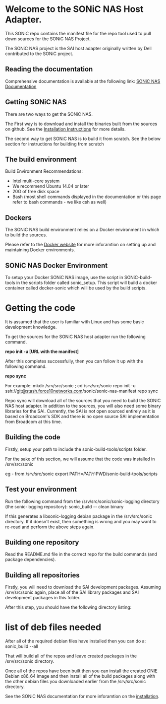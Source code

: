 
Welcome to the SONiC NAS Host Adapter.
======================================
This SONiC repo contains the manifest file for the repo tool used to pull down sources for the SONiC NAS Project.

The SONiC NAS project is the SAI host adapter originally written by Dell contributed to the SONiC project.   


Reading the documentation
--------------------------------
Comprehensive documentation is available at the following link: [SONiC NAS Documentation](http://confluence.force10networks.com/pages/viewpage.action?spaceKey=OPS&title=OS10%20Open%20Source%20Documentation)


Getting SONiC NAS
-----------------
There are two ways to get the SONiC NAS. 

The First way is to download and install the binaries built from the sources on github.
See the [Installation Instructions](https://confluence.force10networks.com/display/OPS/Installing+SONiC+NAS+Host+Adapter+on+Dell+Platforms) for more details.

The second way to get SONiC NAS is to build it from scratch.  See the below section for instructions for building from scratch

The build environment
--------------------------------
Build Environment Recommendations:
- Intel multi-core system 
- We recommend Ubuntu 14.04 or later
- 20G of free disk space 
- Bash (most shell commands displayed in the documentation or this page refer to bash commands - we like csh as well)


Dockers
-------
The SONiC NAS build environment relies on a Docker environment in which to build the sources.  

Please refer to the [Docker website](http://www.docker.com) for more inforamtion on setting up and maintaining Docker environments.


SONiC NAS Docker Environment
----------------------------
To setup your Docker SONiC NAS image, use the script in SONiC-build-tools in the scripts folder called sonic_setup.  This script will build a docker container called docker-sonic which will be used by the build scripts.


Getting the code
================

It is assumed that the user is familiar with Linux and has some basic development knowledge.

To get the sources for the SONiC NAS host adapter run the following command.

**repo init -u [URL with the manifest]**

After this completes successfully, then you can follow it up with the following command.

**repo sync**

For example:
mkdir /srv/src/sonic ; cd /srv/src/sonic
repo init -u ssh://git@stash.force10networks.com/sonic/sonic-nas-manifest
repo sync

Repo  sync will download all of the sources that you need to build the SONIC NAS host adapter.  In addition to the sources, you will also need some binary libraries for the SAI.  Currently, the SAI is not open sourced entirely as it is based on Broadcom's SDK and there is no open source SAI implementation from Broadcom at this time.


Building the code
-----------------
Firstly, setup your path to include the sonic-build-tools/scripts folder.

For the sake of this section, we will assume that the code was installed in /srv/src/sonic

eg - from /srv/src/sonic 
export PATH=$PATH:$PWD/sonic-build-tools/scripts

Test your environment
---------------------
Run the following command from the /srv/src/sonic/sonic-logging directory (the sonic-logging repository):
sonic_build -- clean binary

If this generates a libsonic-logging debian package in the /srv/src/sonic directory.  If it doesn't exist, then something is wrong and you may want to re-read and perform the above steps again.


Building one repository
-----------------------
Read the README.md file in the correct repo for the build commands (and package dependencies).  


Building all repositories
---------------------------
Firstly, you will need to download the SAI development packages.  Assuming /srv/src/sonic again, place all of the SAI library packages and SAI development packages in this folder.

After this step, you should have the following directory listing:
 # list of deb files needed  #

After all of the required debian files have installed then you can do a:
sonic_build --all

That will build all of the repos and leave created packages in the /srv/src/sonic directory.

Once all of the repos have been built then you can install the created ONIE Debian x86_64 image and
then install all of the build packages along with the other debian files you downloaded earlier from
the /srv/src/sonic directory.

See the SONiC NAS documentation for more inforamtion on the [installation](https://confluence.force10networks.com/display/OPS/Installing+SONiC+NAS+Host+Adapter+on+Dell+Platforms).
